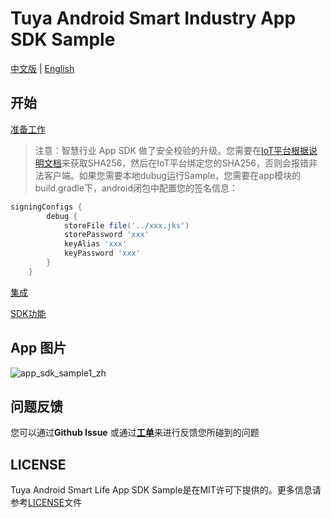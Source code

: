Tuya Android Smart Industry App SDK Sample
===
[中文版](README_zh.md) | [English](README.md)

## 开始

[准备工作](https://developer.tuya.com/zh/docs/app-development/smart-industry-sdk-preparation?id=Kdljngk28zthi)

> 注意：智慧行业 App SDK 做了安全校验的升级。您需要在[IoT平台根据说明文档](https://developer.tuya.com/cn/docs/app-development/iot_app_sdk_core_sha1?id=Kao7c7b139vrh)来获取SHA256，然后在IoT平台绑定您的SHA256，否则会报错非法客户端。如果您需要本地dubug运行Sample，您需要在app模块的build.gradle下，android闭包中配置您的签名信息：
```groovy
signingConfigs {
        debug {
            storeFile file('../xxx.jks')
            storePassword 'xxx'
            keyAlias 'xxx'
            keyPassword 'xxx'
        }
    }
```

[集成](https://developer.tuya.com/zh/docs/app-development/smart-industry-sdk-preparation?id=Kdljngk28zthi)

[SDK功能](https://developer.tuya.com/zh/docs/app-development/intro-tutorial-of-iot-app-sdk-core-for-android?id=Kdljfr19dbo6b)

## App 图片

![app_sdk_sample1_zh](https://airtake-public-data-1254153901.cos.ap-shanghai.myqcloud.com/content-platform/hestia/162443855370a008a89d3.png)

## 问题反馈

您可以通过**Github Issue** 或通过[**工单**](https://service.console.tuya.com)来进行反馈您所碰到的问题


## LICENSE

Tuya Android Smart Life App SDK Sample是在MIT许可下提供的。更多信息请参考[LICENSE](LICENSE)文件
